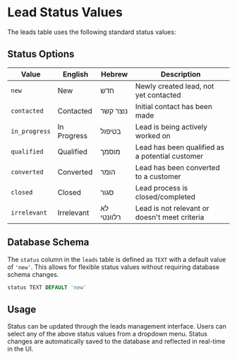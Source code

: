 # Lead Status Values

The leads table uses the following standard status values:

## Status Options

| Value | English | Hebrew | Description |
|-------|---------|--------|-------------|
| `new` | New | חדש | Newly created lead, not yet contacted |
| `contacted` | Contacted | נוצר קשר | Initial contact has been made |
| `in_progress` | In Progress | בטיפול | Lead is being actively worked on |
| `qualified` | Qualified | מוסמך | Lead has been qualified as a potential customer |
| `converted` | Converted | הומר | Lead has been converted to a customer |
| `closed` | Closed | סגור | Lead process is closed/completed |
| `irrelevant` | Irrelevant | לא רלוונטי | Lead is not relevant or doesn't meet criteria |

## Database Schema

The `status` column in the `leads` table is defined as `TEXT` with a default value of `'new'`. This allows for flexible status values without requiring database schema changes.

```sql
status TEXT DEFAULT 'new'
```

## Usage

Status can be updated through the leads management interface. Users can select any of the above status values from a dropdown menu. Status changes are automatically saved to the database and reflected in real-time in the UI.
